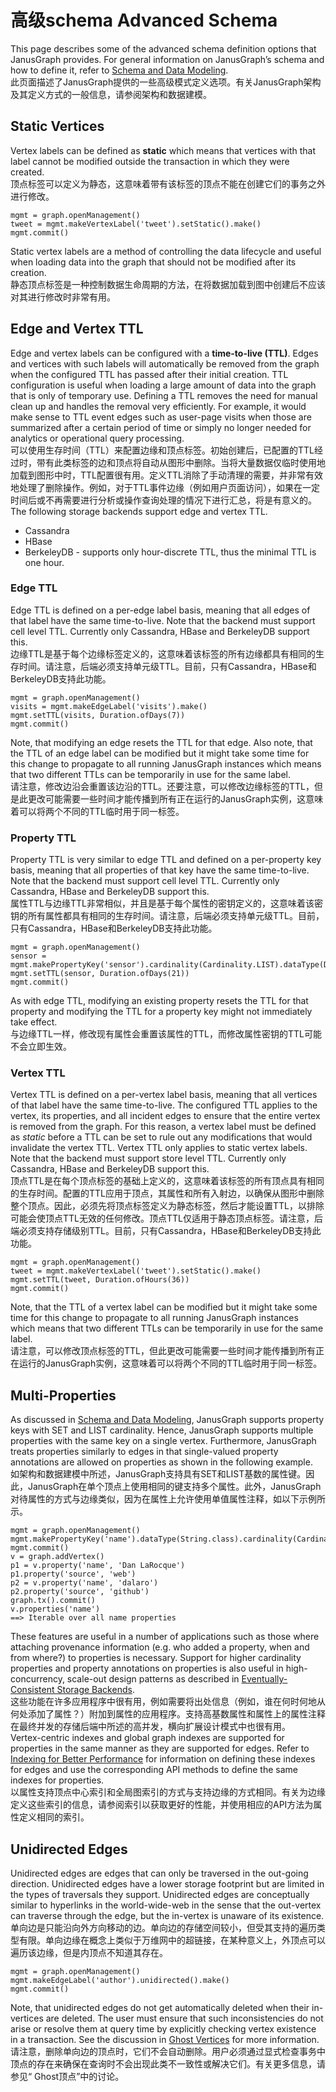 # 高级schema Advanced Schema

This page describes some of the advanced schema definition options that JanusGraph provides. For general information on JanusGraph’s schema and how to define it, refer to [Schema and Data Modeling](https://docs.janusgraph.org/basics/schema/).<br />此页面描述了JanusGraph提供的一些高级模式定义选项。有关JanusGraph架构及其定义方式的一般信息，请参阅架构和数据建模。
<a name="static-vertices"></a>
## Static Vertices
Vertex labels can be defined as **static** which means that vertices with that label cannot be modified outside the transaction in which they were created.<br />顶点标签可以定义为静态，这意味着带有该标签的顶点不能在创建它们的事务之外进行修改。
```
mgmt = graph.openManagement()
tweet = mgmt.makeVertexLabel('tweet').setStatic().make()
mgmt.commit()
```
Static vertex labels are a method of controlling the data lifecycle and useful when loading data into the graph that should not be modified after its creation.<br />静态顶点标签是一种控制数据生命周期的方法，在将数据加载到图中创建后不应该对其进行修改时非常有用。
<a name="edge-and-vertex-ttl"></a>
## Edge and Vertex TTL
Edge and vertex labels can be configured with a **time-to-live (TTL)**. Edges and vertices with such labels will automatically be removed from the graph when the configured TTL has passed after their initial creation. TTL configuration is useful when loading a large amount of data into the graph that is only of temporary use. Defining a TTL removes the need for manual clean up and handles the removal very efficiently. For example, it would make sense to TTL event edges such as user-page visits when those are summarized after a certain period of time or simply no longer needed for analytics or operational query processing.<br />可以使用生存时间（TTL）来配置边缘和顶点标签。初始创建后，已配置的TTL经过时，带有此类标签的边和顶点将自动从图形中删除。当将大量数据仅临时使用地加载到图形中时，TTL配置很有用。定义TTL消除了手动清理的需要，并非常有效地处理了删除操作。例如，对于TTL事件边缘（例如用户页面访问），如果在一定时间后或不再需要进行分析或操作查询处理的情况下进行汇总，将是有意义的。<br />The following storage backends support edge and vertex TTL.

- Cassandra<br />
- HBase<br />
- BerkeleyDB - supports only hour-discrete TTL, thus the minimal TTL is one hour.<br />
<a name="edge-ttl"></a>
### Edge TTL
Edge TTL is defined on a per-edge label basis, meaning that all edges of that label have the same time-to-live. Note that the backend must support cell level TTL. Currently only Cassandra, HBase and BerkeleyDB support this.<br />边缘TTL是基于每个边缘标签定义的，这意味着该标签的所有边缘都具有相同的生存时间。请注意，后端必须支持单元级TTL。目前，只有Cassandra，HBase和BerkeleyDB支持此功能。
```
mgmt = graph.openManagement()
visits = mgmt.makeEdgeLabel('visits').make()
mgmt.setTTL(visits, Duration.ofDays(7))
mgmt.commit()
```
Note, that modifying an edge resets the TTL for that edge. Also note, that the TTL of an edge label can be modified but it might take some time for this change to propagate to all running JanusGraph instances which means that two different TTLs can be temporarily in use for the same label.<br />请注意，修改边沿会重置该边沿的TTL。还要注意，可以修改边缘标签的TTL，但是此更改可能需要一些时间才能传播到所有正在运行的JanusGraph实例，这意味着可以将两个不同的TTL临时用于同一标签。
<a name="property-ttl"></a>
### Property TTL
Property TTL is very similar to edge TTL and defined on a per-property key basis, meaning that all properties of that key have the same time-to-live. Note that the backend must support cell level TTL. Currently only Cassandra, HBase and BerkeleyDB support this.<br />属性TTL与边缘TTL非常相似，并且是基于每个属性的密钥定义的，这意味着该密钥的所有属性都具有相同的生存时间。请注意，后端必须支持单元级TTL。目前，只有Cassandra，HBase和BerkeleyDB支持此功能。
```
mgmt = graph.openManagement()
sensor = mgmt.makePropertyKey('sensor').cardinality(Cardinality.LIST).dataType(Double.class).make()
mgmt.setTTL(sensor, Duration.ofDays(21))
mgmt.commit()
```
As with edge TTL, modifying an existing property resets the TTL for that property and modifying the TTL for a property key might not immediately take effect.<br />与边缘TTL一样，修改现有属性会重置该属性的TTL，而修改属性密钥的TTL可能不会立即生效。
<a name="vertex-ttl"></a>
### Vertex TTL
Vertex TTL is defined on a per-vertex label basis, meaning that all vertices of that label have the same time-to-live. The configured TTL applies to the vertex, its properties, and all incident edges to ensure that the entire vertex is removed from the graph. For this reason, a vertex label must be defined as _static_ before a TTL can be set to rule out any modifications that would invalidate the vertex TTL. Vertex TTL only applies to static vertex labels. Note that the backend must support store level TTL. Currently only Cassandra, HBase and BerkeleyDB support this.<br />顶点TTL是在每个顶点标签的基础上定义的，这意味着该标签的所有顶点具有相同的生存时间。配置的TTL应用于顶点，其属性和所有入射边，以确保从图形中删除整个顶点。因此，必须先将顶点标签定义为静态标签，然后才能设置TTL，以排除可能会使顶点TTL无效的任何修改。顶点TTL仅适用于静态顶点标签。请注意，后端必须支持存储级别TTL。目前，只有Cassandra，HBase和BerkeleyDB支持此功能。
```
mgmt = graph.openManagement()
tweet = mgmt.makeVertexLabel('tweet').setStatic().make()
mgmt.setTTL(tweet, Duration.ofHours(36))
mgmt.commit()
```
Note, that the TTL of a vertex label can be modified but it might take some time for this change to propagate to all running JanusGraph instances which means that two different TTLs can be temporarily in use for the same label.<br />请注意，可以修改顶点标签的TTL，但此更改可能需要一些时间才能传播到所有正在运行的JanusGraph实例，这意味着可以将两个不同的TTL临时用于同一标签。
<a name="multi-properties"></a>
## Multi-Properties
As discussed in [Schema and Data Modeling](https://docs.janusgraph.org/basics/schema/), JanusGraph supports property keys with SET and LIST cardinality. Hence, JanusGraph supports multiple properties with the same key on a single vertex. Furthermore, JanusGraph treats properties similarly to edges in that single-valued property annotations are allowed on properties as shown in the following example.<br />如架构和数据建模中所述，JanusGraph支持具有SET和LIST基数的属性键。因此，JanusGraph在单个顶点上使用相同的键支持多个属性。此外，JanusGraph对待属性的方式与边缘类似，因为在属性上允许使用单值属性注释，如以下示例所示。
```
mgmt = graph.openManagement()
mgmt.makePropertyKey('name').dataType(String.class).cardinality(Cardinality.LIST).make()
mgmt.commit()
v = graph.addVertex()
p1 = v.property('name', 'Dan LaRocque')
p1.property('source', 'web')
p2 = v.property('name', 'dalaro')
p2.property('source', 'github')
graph.tx().commit()
v.properties('name')
==> Iterable over all name properties
```
These features are useful in a number of applications such as those where attaching provenance information (e.g. who added a property, when and from where?) to properties is necessary. Support for higher cardinality properties and property annotations on properties is also useful in high-concurrency, scale-out design patterns as described in [Eventually-Consistent Storage Backends](https://docs.janusgraph.org/advanced-topics/eventual-consistency/).<br />这些功能在许多应用程序中很有用，例如需要将出处信息（例如，谁在何时何地从何处添加了属性？）附加到属性的应用程序。支持高基数属性和属性上的属性注释在最终并发的存储后端中所述的高并发，横向扩展设计模式中也很有用。<br />Vertex-centric indexes and global graph indexes are supported for properties in the same manner as they are supported for edges. Refer to [Indexing for Better Performance](https://docs.janusgraph.org/index-management/index-performance/) for information on defining these indexes for edges and use the corresponding API methods to define the same indexes for properties.<br />以属性支持顶点中心索引和全局图索引的方式与支持边缘的方式相同。有关为边缘定义这些索引的信息，请参阅索引以获取更好的性能，并使用相应的API方法为属性定义相同的索引。
<a name="unidirected-edges"></a>
## Unidirected Edges
Unidirected edges are edges that can only be traversed in the out-going direction. Unidirected edges have a lower storage footprint but are limited in the types of traversals they support. Unidirected edges are conceptually similar to hyperlinks in the world-wide-web in the sense that the out-vertex can traverse through the edge, but the in-vertex is unaware of its existence.<br />单向边是只能沿向外方向移动的边。单向边的存储空间较小，但受其支持的遍历类型有限。单向边缘在概念上类似于万维网中的超链接，在某种意义上，外顶点可以遍历该边缘，但是内顶点不知道其存在。
```
mgmt = graph.openManagement()
mgmt.makeEdgeLabel('author').unidirected().make()
mgmt.commit()
```
Note, that unidirected edges do not get automatically deleted when their in-vertices are deleted. The user must ensure that such inconsistencies do not arise or resolve them at query time by explicitly checking vertex existence in a transaction. See the discussion in [Ghost Vertices](https://docs.janusgraph.org/basics/common-questions/#ghost-vertices) for more information.<br />请注意，删除单向边的顶点时，它们不会自动删除。用户必须通过显式检查事务中顶点的存在来确保在查询时不会出现此类不一致性或解决它们。有关更多信息，请参见“ Ghost顶点”中的讨论。
